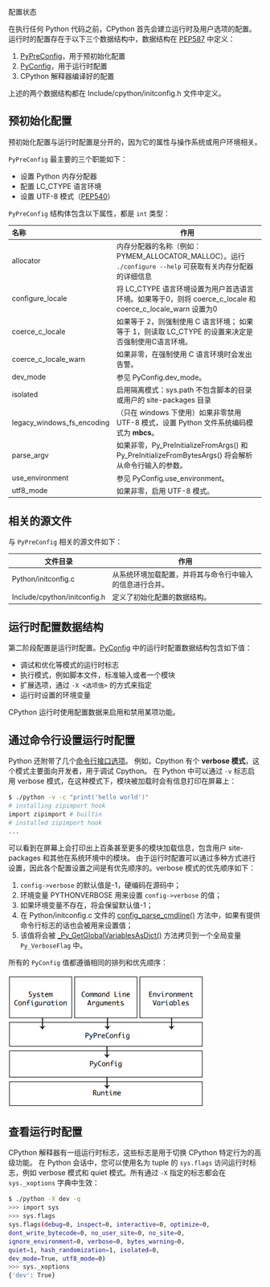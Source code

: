 配置状态

在执行任何 Python 代码之前，CPython 首先会建立运行时及用户选项的配置。
运行时的配置存在于以下三个数据结构中，数据结构在 [PEP587](https://peps.python.org/pep-0587/) 中定义：

1.  [PyPreConfig](https://github.com/python/cpython/blob/v3.9.0b1/Include/cpython/initconfig.h#L125)，用于预初始化配置
2.  [PyConfig](https://github.com/python/cpython/blob/v3.9.0b1/Include/cpython/initconfig.h#L416)，用于运行时配置
3.  CPython 解释器编译好的配置

上述的两个数据结构都在 Include/cpython/initconfig.h 文件中定义。

## 预初始化配置

预初始化配置与运行时配置是分开的，因为它的属性与操作系统或用户环境相关。

`PyPreConfig` 最主要的三个职能如下：

- 设置 Python 内存分配器
- 配置 LC_CTYPE 语言环境
- 设置 UTF-8 模式（[PEP540](https://www.python.org/dev/peps/pep-0540/)）

`PyPreConfig` 结构体包含以下属性，都是 `int` 类型：

| 名称                       | 作用                                                         |
| :------------------------- | ------------------------------------------------------------ |
| allocator                  | 内存分配器的名称（例如：PYMEM_ALLOCATOR_MALLOC）。运行 `./configure --help` 可获取有关内存分配器的详细信息 |
| configure_locale           | 将 LC_CTYPE 语言环境设置为用户首选语言环境。如果等于0，则将 coerce_c_locale 和 coerce_c_locale_warn 设置为0 |
| coerce_c_locale            | 如果等于 2，则强制使用 C 语言环境； 如果等于 1，则读取 LC_CTYPE 的设置来决定是否强制使用C语言环境。 |
| coerce_c_locale_warn       | 如果非零，在强制使用 C 语言环境时会发出告警。                |
| dev_mode                   | 参见 PyConfig.dev_mode。                                     |
| isolated                   | 启用隔离模式：sys.path 不包含脚本的目录或用户的 site-packages 目录 |
| legacy_windows_fs_encoding | （只在 windows 下使用）如果非零禁用 UTF-8 模式，设置 Python 文件系统编码模式为 **mbcs**。 |
| parse_argv                 | 如果非零，Py_PreInitializeFromArgs() 和 Py_PreInitializeFromBytesArgs() 将会解析从命令行输入的参数。 |
| use_environment            | 参见 PyConfig.use_environment。                              |
| utf8_mode                  | 如果非零，启用 UTF-8 模式。                                  |



## 相关的源文件

与 `PyPreConfig` 相关的源文件如下：

| 文件目录                     | 作用                                                     |
| ---------------------------- | -------------------------------------------------------- |
| Python/initconfig.c          | 从系统环境加载配置，并将其与命令行中输入的信息进行合并。 |
| Include/cpython/initconfig.h | 定义了初始化配置的数据结构。                             |



## 运行时配置数据结构

第二阶段配置是运行时配置。[PyConfig](https://github.com/python/cpython/blob/v3.9.0b1/Include/cpython/initconfig.h#L416) 中的运行时配置数据结构包含如下值：

- 调试和优化等模式的运行时标志
- 执行模式，例如脚本文件，标准输入或者一个模块
- 扩展选项，通过 `-X <选项值>` 的方式来指定
- 运行时设置的环境变量

CPython 运行时使用配置数据来启用和禁用某项功能。

## 通过命令行设置运行时配置

Python 还附带了几个[命令行接口选项](https://docs.python.org/3/using/cmdline.html)。
例如，Cpython 有个 **verbose 模式**，这个模式主要面向开发者，用于调试 Cpython。
在 Python 中可以通过 `-v` 标志启用 verbose 模式，在这种模式下，模块被加载时会有信息打印在屏幕上：

```bash
$ ./python -v -c "print('hello world')"
# installing zipimport hook
import zipimport # builtin
# installed zipimport hook
...
```

可以看到在屏幕上会打印出上百条甚至更多的模块加载信息，包含用户 site-packages 和其他在系统环境中的模块。
由于运行时配置可以通过多种方式进行设置，因此各个配置设置之间是有优先顺序的。verbose 模式的优先顺序如下：

1. `config->verbose` 的默认值是-1，硬编码在源码中；
2. 环境变量 PYTHONVERBOSE 用来设置 `config->verbose` 的值；
3. 如果环境变量不存在，将会保留默认值-1；
4. 在 Python/initconfig.c 文件的 [config_parse_cmdline()](https://github.com/python/cpython/blob/v3.9.0b1/Python/initconfig.c#L1875) 方法中，如果有提供命令行标志的话也会被用来设置值；
5. 该值将会被 [_Py_GetGlobalVariablesAsDict()](https://github.com/python/cpython/blob/v3.9.0b1/Python/initconfig.c#L167) 方法拷贝到一个全局变量 `Py_VerboseFlag` 中。

所有的 `PyConfig` 值都遵循相同的排列和优先顺序：

![图6.1.1 运行时配置顺序](<../.gitbook/assets/图6.1.1 运行时配置顺序.png>)

## 查看运行时配置

CPython 解释器有一组运行时标志，这些标志是用于切换 CPython 特定行为的高级功能。 在 Python 会话中，您可以使用名为 tuple 的 `sys.flags` 访问运行时标志，例如 verbose 模式和 quiet 模式。所有通过 `-X` 指定的标志都会在 `sys._xoptions` 字典中生效：

```bash
$ ./python -X dev -q
>>> import sys
>>> sys.flags
sys.flags(debug=0, inspect=0, interactive=0, optimize=0,
dont_write_bytecode=0, no_user_site=0, no_site=0,
ignore_environment=0, verbose=0, bytes_warning=0,
quiet=1, hash_randomization=1, isolated=0,
dev_mode=True, utf8_mode=0)
>>> sys._xoptions
{'dev': True}
```


